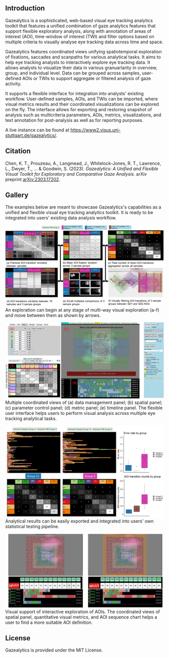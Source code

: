 ## Introduction 

Gazealytics is a sophisticated, web-based visual eye tracking analytics toolkit that features a unified combination of gaze analytics features that support flexible exploratory analysis, along with annotation of areas of interest (AOI), time-window of interest (TWI) and filter options based on multiple criteria to visually analyse eye tracking data across time and space. 

Gazealytics features coordinated views unifying spatiotemporal exploration of fixations, saccades and scanpaths for various analytical tasks. It aims to help eye tracking analysts to interactively explore eye tracking data. It allows analysts to visualize their data in various granuarlarity in overview, group, and individual level. Data can be grouped across samples, user-defined AOIs or TWIs to support aggregate or filtered analysis of gaze activity.

It supports a flexible interface for integration into analysts' existing workflow. User-defined samples, AOIs, and TWIs can be imported, where visual metrics results and their coordinated visualizations can be explored on the fly. The interface allows for exporting and restoring snapshot of analysis such as multicriteria parameters, AOIs, metrics, visualizations, and text annotation for post-analysis as well as for reporting purposes.

A live instance can be found at https://www2.visus.uni-stuttgart.de/gazealytics/.

## Citation
Chen, K. T., Prouzeau, A., Langmead, J., Whitelock-Jones, R. T., Lawrence, L., Dwyer, T., ... & Goodwin, S. (2023). *Gazealytics: A Unified and Flexible Visual Toolkit for Exploratory and Comparative Gaze Analysis.* arXiv preprint [arXiv:2303.17202](https://arxiv.org/pdf/2303.17202.pdf).

## Gallery
The examples below are meant to showcase Gazealytics's capabilities as a unified and flexible visual eye tracking analytics toolkit. It is ready to be integrated into users' existing data analysis workflow.

![IMAGE ALT TEXT](/images/multiway_exploration.PNG)
An exploration can begin at any stage of multi-way visual exploration (a-f) and move between them as shown by arrows. 
    
![IMAGE ALT TEXT](/images/webveta.png)
Multiple coordinated views of (a) data management panel; (b) spatial panel; (c) parameter control panel; (d) metric panel; (e) timeline panel.
The flexible user interface helps users to perform visual analysis across multiple eye tracking analytical tasks. 

![IMAGE ALT TEXT](/images/stat_integration.PNG)
Analytical results can be easily exported and integrated into users' own statistical testing pipeline.

![IMAGE ALT TEXT](/images/realtime_visual_metrics.PNG)
Visual support of interactive exploration of AOIs. The coordinated views of spatial panel, quantitative visual metrics, and AOI sequence chart helps a user to find a more suitable AOI definition. 


## License
Gazealytics is provided under the MIT License.

